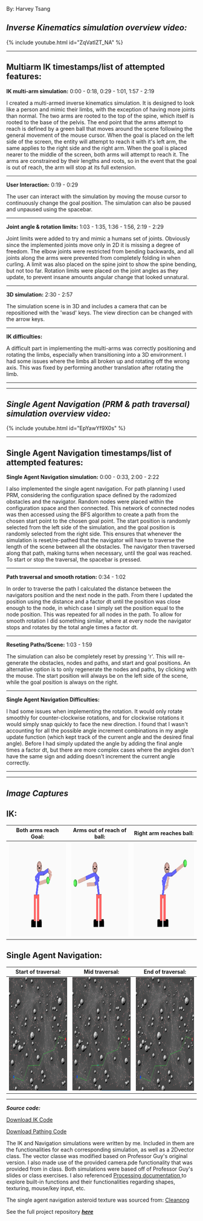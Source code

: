 
By: Harvey Tsang

***Inverse Kinematics simulation overview video:***
---
{% include youtube.html id="ZqVatlZT_NA" %}

---

**Multiarm IK timestamps/list of attempted features:**
--
**IK multi-arm simulation:** 0:00 - 0:18, 0:29 - 1:01, 1:57 - 2:19

I created a multi-armed inverse kinematics simulation. It is designed to look like a person and mimic their limbs, with the exception of having more joints than normal. The two arms are rooted to the top of the spine, which itself is rooted to the base of the pelvis. The end point that the arms attempt to reach is defined by a green ball that moves around the scene following the general movement of the mouse cursor. When the goal is placed on the left side of the screen, the entity will attempt to reach it with it's left arm, the same applies to the right side and the right arm. When the goal is placed nearer to the middle of the screen, both arms will attempt to reach it. The arms are constrained by their lengths and roots, so in the event that the goal is out of reach, the arm will stop at its full extension.

---
**User Interaction:** 0:19 - 0:29

The user can interact with the simulation by moving the mouse cursor to continuously change the goal position. The simulation can also be paused and unpaused using the spacebar. 

---
**Joint angle & rotation limits:** 1:03 - 1:35, 1:36 - 1:56, 2:19 - 2:29

Joint limits were added to try and mimic a humans set of joints. Obviously since the implemented joints move only in 2D it is missing a degree of freedom. The elbow joints were restricted from bending backwards, and all joints along the arms were prevented from completely folding in when curling. A limit was also placed on the spine joint to show the spine bending, but not too far. Rotation limits were placed on the joint angles as they update, to prevent insane amounts angular change that looked unnatural.

---
**3D simulation:** 2:30 - 2:57

The simulation scene is in 3D and includes a camera that can be repositioned with the 'wasd' keys. The view direction can be changed with the arrow keys.

---
**IK difficulties:** 

A difficult part in implementing the multi-arms was correctly positioning and rotating the limbs, especially when transitioning into a 3D environment. I had some issues where the limbs all broken up and rotating off the wrong axis. This was fixed by performing another translation after rotating the limb. 

------
-----


***Single Agent Navigation (PRM & path traversal) simulation overview video:***
---
{% include youtube.html id="EpYawYf9X0s" %}

----

**Single Agent Navigation timestamps/list of attempted features:**
---
**Single Agent Navigation simulation:** 0:00 - 0:33, 2:00 - 2:22

I also implemented the single agent navigation. For path planning I used PRM, considering the configuration space defined by the radomized obstacles and the navigator. Random nodes were placed within the configuration space and then connected. This network of connected nodes was then accessed using the BFS algorithm to create a path from the chosen start point to the chosen goal point. The start position is randomly selected from the left side of the simulation, and the goal position is randomly selected from the right side. This ensures that whenever the simulation is reset/re-pathed that the navigator will have to traverse the length of the scene between all the obstacles. The navigator then traversed along that path, making turns when necessary, until the goal was reached. To start or stop the traversal, the spacebar is pressed.

---
**Path traversal and smooth rotation:** 0:34 - 1:02

In order to traverse the path I calculated the distance between the navigators position and the next node in the path. From there I updated the position using the distance and a factor dt until the position was close enough to the node, in which case I simply set the position equal to the node position. This was repeated for all nodes in the path. To allow for smooth rotation I did something similar, where at every node the navigator stops and rotates by the total angle times a factor dt. 

---
**Reseting Paths/Scene:** 1:03 - 1:59

The simulation can also be completely reset by pressing 'r'. This will re-generate the obstacles, nodes and paths, and start and goal positions. An alternative option is to only regenerate the nodes and paths, by clicking with the mouse.
The start position will always be on the left side of the scene, while the goal position is always on the right.

---
**Single Agent Navigation Difficulties:**

I had some issues when implementing the rotation. It would only rotate smoothly for counter-clockwise rotations, and for clockwise rotations it would simply snap quickly to face the new direction. I found that I wasn't accounting for all the possible angle increment combinations in my angle update function (which kept track of the current angle and the desired final angle). Before I had simply updated the angle by adding the final angle times a factor dt, but there are more complex cases where the angles don't have the same sign and adding doesn't increment the current angle correctly.

----
----

***Image Captures***
---

IK:
-

|Both arms reach Goal:          | Arms out of reach of ball:          |Right arm reaches ball:    | 
|-------------------------|-------------------------|-------------------------------------|
<img src="./docs/assets/IK both arms goal.JPG" width="300" height="250"> | <img src="./docs/assets/IK both arms out of reach left.JPG" width="300" height="250"> |  <img src="./docs/assets/right arm reach goal.JPG" width="300" height="250">         

Single Agent Navigation:
-

|Start of traversal:          | Mid traversal:          |End of traversal:    | 
|-------------------------|-------------------------|-------------------------------------|
<img src="./docs/assets/start traversal pathing.JPG" width="400" height="300"> | <img src="./docs/assets/mid path traversal.JPG" width="400" height="300"> |  <img src="./docs/assets/fin path traversal.JPG" width="400" height="300">            

---
***Source code:***

<a href= "/IK_code/CSCI5611_Proj3_IK.pde" download>Download IK Code</a>

<a href= "/Pathing_code/CSCI5611_proj3_pathing.pde" download>Download Pathing Code</a>

The IK and Navigation simulations were written by me. Included in them are the functionalities for each corresponding simulation, as well as a 2Dvector class. The vector classe was modified based on Professor Guy's original version. I also made use of the provided camera.pde functionality that was provided from in class. Both simulations were based off of Professor Guy's slides or class exercises. I also referenced  <a href="https://processing.org/reference/"> Processing documentation </a> to explore built-in functions and their functionalities regarding shapes, texturing, mouse/key input, etc.

The single agent navigation asteroid texture was sourced from: <a href="https://www.cleanpng.com/png-asteroid-sprite-clip-art-asteroid-png-photos-116338/download-png.html"> Cleanpng </a>

See the full project repository <a href="https://github.com/htsan007/Project3/tree/main "> ***here*** </a>
